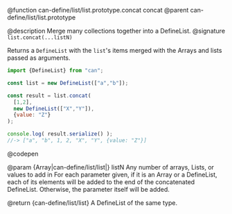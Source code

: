@function can-define/list/list.prototype.concat concat
@parent can-define/list/list.prototype

@description Merge many collections together into a DefineList.
@signature `list.concat(...listN)`

  Returns a `DefineList` with the `list`'s items merged with the Arrays and lists
  passed as arguments.

  ```js
  import {DefineList} from "can";

  const list = new DefineList(["a","b"]);

  const result = list.concat(
  	[1,2],
  	new DefineList(["X","Y"]),
	{value: "Z"}
  );

  console.log( result.serialize() );
  //-> ["a", "b", 1, 2, "X", "Y", {value: "Z"}]
  ```
  @codepen

  @param {Array|can-define/list/list|} listN Any number of arrays, Lists, or values to add in
  For each parameter given, if it is an Array or a DefineList, each of its elements will be   added to
  the end of the concatenated DefineList. Otherwise, the parameter itself will be added.

  @return {can-define/list/list} A DefineList of the same type.

